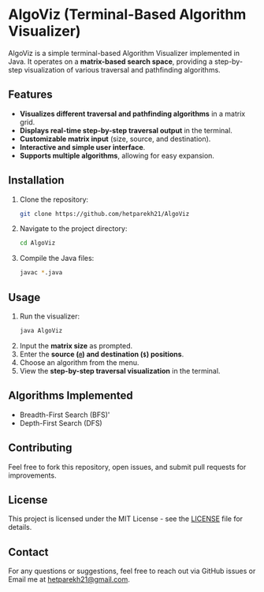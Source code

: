 # AlgoViz (Terminal-Based Algorithm Visualizer)

AlgoViz is a simple terminal-based Algorithm Visualizer implemented in Java. It operates on a **matrix-based search space**, providing a step-by-step visualization of various traversal and pathfinding algorithms.

## Features

- **Visualizes different traversal and pathfinding algorithms** in a matrix grid.
- **Displays real-time step-by-step traversal output** in the terminal.
- **Customizable matrix input** (size, source, and destination).
- **Interactive and simple user interface**.
- **Supports multiple algorithms**, allowing for easy expansion.

## Installation

1. Clone the repository:
   ```sh
   git clone https://github.com/hetparekh21/AlgoViz
   ```
2. Navigate to the project directory:
   ```sh
   cd AlgoViz
   ```
3. Compile the Java files:
   ```sh
   javac *.java
   ```

## Usage

1. Run the visualizer:
   ```sh
   java AlgoViz
   ```
2. Input the **matrix size** as prompted.
3. Enter the **source (`@`) and destination (`$`) positions**.
4. Choose an algorithm from the menu.
5. View the **step-by-step traversal visualization** in the terminal.

## Algorithms Implemented

- Breadth-First Search (BFS)'
- Depth-First Search (DFS)

## Contributing

Feel free to fork this repository, open issues, and submit pull requests for improvements.

## License

This project is licensed under the MIT License - see the [LICENSE](LICENSE) file for details.

## Contact

For any questions or suggestions, feel free to reach out via GitHub issues or Email me at hetparekh21@gmail.com.
